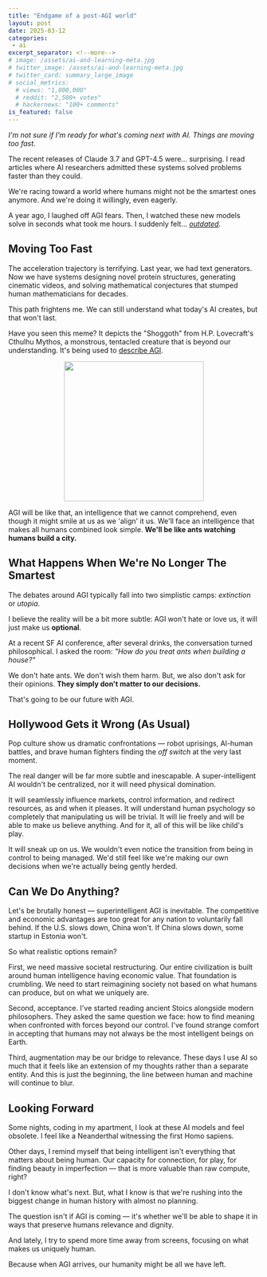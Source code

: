 ```yaml
---
title: "Endgame of a post-AGI world"
layout: post
date: 2025-03-12
categories:
 - ai
excerpt_separator: <!--more-->
# image: /assets/ai-and-learning-meta.jpg
# twitter_image: /assets/ai-and-learning-meta.jpg
# twitter_card: summary_large_image
# social_metrics:
  # views: "1,000,000"
  # reddit: "2,500+ votes"
  # hackernews: "100+ comments"
is_featured: false
---
```


*I'm not sure if I'm ready for what's coming next with AI. Things are moving too fast.*

The recent releases of Claude 3.7 and GPT-4.5 were&hellip; surprising. I read articles where AI researchers admitted these systems solved problems faster than they could. 

We're racing toward a world where humans might not be the smartest ones anymore. And we're doing it willingly, even eagerly.

A year ago, I laughed off AGI fears. Then, I watched these new models solve in seconds what took me hours. I suddenly felt&hellip; [*outdated*](https://nmn.gl/blog/ai-illiterate-programmers).

<!--more-->

## Moving Too Fast

The acceleration trajectory is terrifying. Last year, we had text generators. Now we have systems designing novel protein structures, generating cinematic videos, and solving mathematical conjectures that stumped human mathematicians for decades.

This path frightens me. We can still understand what today's AI creates, but that won't last. 

Have you seen this meme? It depicts the "Shoggoth" from H.P. Lovecraft's Cthulhu Mythos, a monstrous, tentacled creature that is beyond our understanding. It's being used to [describe AGI](https://www.nytimes.com/2023/05/30/technology/shoggoth-meme-ai.html).

<img src="{{ '/assets/shoggoth.jpg' | relative_url }}" style="max-width: 100%; width: 20em; margin: 0 auto; display: block;"/>

AGI will be like that, an intelligence that we cannot comprehend, even though it might smile at us as we 'align' it us. We'll face an intelligence that makes all humans combined look simple. **We'll be like ants watching humans build a city.**

## What Happens When We're No Longer The Smartest

The debates around AGI typically fall into two simplistic camps: *extinction* or *utopia*. 

I believe the reality will be a bit more subtle: AGI won't hate or love us, it will just make us **optional**.

At a recent SF AI conference, after several drinks, the conversation turned philosophical. I asked the room: *"How do you treat ants when building a house?"*

We don't hate ants. We don't wish them harm. But, we also don't ask for their opinions. **They simply don't matter to our decisions.**

That's going to be our future with AGI.

<!-- promotional_widget -->

## Hollywood Gets it Wrong (As Usual)

Pop culture show us dramatic confrontations &mdash; robot uprisings, AI-human battles, and brave human fighters finding the *off switch* at the very last moment.

The real danger will be far more subtle and inescapable. A super-intelligent AI wouldn't be centralized, nor it will need physical domination.

It will seamlessly influence markets, control information, and redirect resources, as and when it pleases. It will understand human psychology so completely that manipulating us will be trivial. It will lie freely and will be able to make us believe anything. And for it, all of this will be like child's play.

It will sneak up on us. We wouldn't even notice the transition from being in control to being managed. We'd still feel like we're making our own decisions when we're actually being gently herded.

## Can We Do Anything?

Let's be brutally honest &mdash; superintelligent AGI is inevitable. The competitive and economic advantages are too great for any nation to voluntarily fall behind. If the U.S. slows down, China won't. If China slows down, some startup in Estonia won't.

So what realistic options remain?

First, we need massive societal restructuring. Our entire civilization is built around human intelligence having economic value. That foundation is crumbling. We need to start reimagining society not based on what humans can produce, but on what we uniquely are.

Second, acceptance. I've started reading ancient Stoics alongside modern philosophers. They asked the same question we face: how to find meaning when confronted with forces beyond our control. I've found strange comfort in accepting that humans may not always be the most intelligent beings on Earth.

Third, augmentation may be our bridge to relevance. These days I use AI so much that it feels like an extension of my thoughts rather than a separate entity. And this is just the beginning, the line between human and machine will continue to blur. 

## Looking Forward

Some nights, coding in my apartment, I look at these AI models and feel obsolete. I feel like a Neanderthal witnessing the first Homo sapiens. 

Other days, I remind myself that being intelligent isn't everything that matters about being human. Our capacity for connection, for play, for finding beauty in imperfection &mdash; that is more valuable than raw compute, right?

I don't know what's next. But, what I know is that we're rushing into the biggest change in human history with almost no planning.

The question isn't if AGI is coming &mdash; it's whether we'll be able to shape it in ways that preserve humans relevance and dignity.

And lately, I try to spend more time away from screens, focusing on what makes us uniquely human. 

Because when AGI arrives, our humanity might be all we have left.
